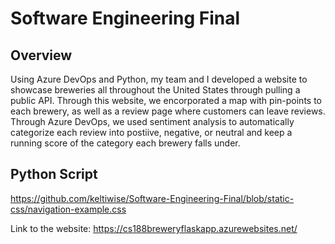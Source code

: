 # Software Engineering Final
## Overview 
Using Azure DevOps and Python, my team and I developed a website to showcase breweries all throughout the United States through pulling a public API. Through this website, we encorporated a map with pin-points to each brewery, as well as a review page where customers can leave reviews. Through Azure DevOps, we used sentiment analysis to automatically categorize each review into postiive, negative, or neutral and keep a running score of the category each brewery falls under. 

## Python Script


https://github.com/keltiwise/Software-Engineering-Final/blob/static-css/navigation-example.css



Link to the website: 
https://cs188breweryflaskapp.azurewebsites.net/
